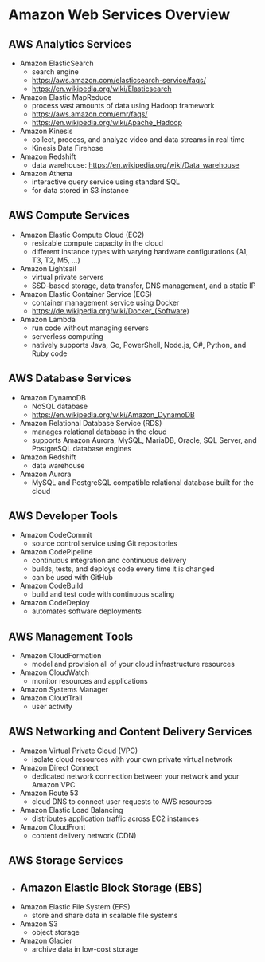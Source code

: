 # Amazon Web Services Overview

## AWS Analytics Services

- Amazon ElasticSearch
    - search engine
    - https://aws.amazon.com/elasticsearch-service/faqs/
    - https://en.wikipedia.org/wiki/Elasticsearch
- Amazon Elastic MapReduce
    - process vast amounts of data using Hadoop framework
    - https://aws.amazon.com/emr/faqs/
    - https://en.wikipedia.org/wiki/Apache_Hadoop
- Amazon Kinesis
    - collect, process, and analyze video and data streams in real time
    - Kinesis Data Firehose
- Amazon Redshift
    - data warehouse: https://en.wikipedia.org/wiki/Data_warehouse
- Amazon Athena
    - interactive query service using standard SQL
    - for data stored in S3 instance

## AWS Compute Services

- Amazon Elastic Compute Cloud (EC2)
    - resizable compute capacity in the cloud
    - different instance types with varying hardware configurations
      (A1, T3, T2, M5, ...)
- Amazon Lightsail
    - virtual private servers
    - SSD-based storage, data transfer, DNS management, and a static IP
- Amazon Elastic Container Service (ECS)
    - container management service using Docker
    - https://de.wikipedia.org/wiki/Docker_(Software)
- Amazon Lambda
    - run code without managing servers
    - serverless computing
    - natively supports Java, Go, PowerShell, Node.js, C#, Python, and Ruby code

## AWS Database Services

- Amazon DynamoDB
    - NoSQL database
    - https://en.wikipedia.org/wiki/Amazon_DynamoDB
- Amazon Relational Database Service (RDS)
    - manages relational database in the cloud
    - supports Amazon Aurora, MySQL, MariaDB, Oracle, SQL Server, and PostgreSQL database engines
- Amazon Redshift
    - data warehouse
- Amazon Aurora
    - MySQL and PostgreSQL compatible relational database built for the cloud

## AWS Developer Tools

- Amazon CodeCommit
    - source control service using Git repositories
- Amazon CodePipeline
    - continuous integration and continuous delivery
    - builds, tests, and deploys code every time it is changed
    - can be used with GitHub
- Amazon CodeBuild
    - build and test code with continuous scaling
- Amazon CodeDeploy
    - automates software deployments

## AWS Management Tools

- Amazon CloudFormation
    - model and provision all of your cloud infrastructure resources
- Amazon CloudWatch
    - monitor resources and applications
- Amazon Systems Manager
- Amazon CloudTrail
    - user activity

## AWS Networking and Content Delivery Services

- Amazon Virtual Private Cloud (VPC)
    - isolate cloud resources with your own private virtual network
- Amazon Direct Connect
    - dedicated network connection between your network and your Amazon VPC
- Amazon Route 53
    - cloud DNS to connect user requests to AWS resources
- Amazon Elastic Load Balancing
    - distributes application traffic across EC2 instances
- Amazon CloudFront
    - content delivery network (CDN)

## AWS Storage Services

- Amazon Elastic Block Storage (EBS)
    -
- Amazon Elastic File System (EFS)
    - store and share data in scalable file systems
- Amazon S3
    - object storage
- Amazon Glacier
    - archive data in low-cost storage
